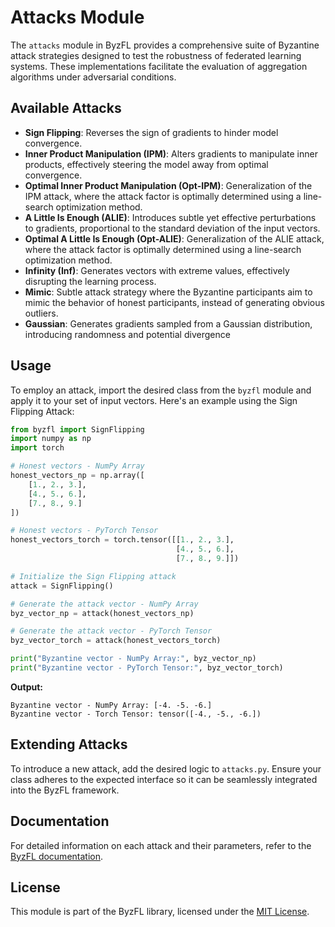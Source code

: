 # Attacks Module

The `attacks` module in ByzFL provides a comprehensive suite of Byzantine attack strategies designed to test the robustness of federated learning systems. These implementations facilitate the evaluation of aggregation algorithms under adversarial conditions.

## Available Attacks

- **Sign Flipping**: Reverses the sign of gradients to hinder model convergence.
- **Inner Product Manipulation (IPM)**: Alters gradients to manipulate inner products, effectively steering the model away from optimal convergence.
- **Optimal Inner Product Manipulation (Opt-IPM)**: Generalization of the IPM attack, where the attack factor is optimally determined using a line-search optimization method.
- **A Little Is Enough (ALIE)**: Introduces subtle yet effective perturbations to gradients, proportional to the standard deviation of the input vectors.
- **Optimal A Little Is Enough (Opt-ALIE)**: Generalization of the ALIE attack, where the attack factor is optimally determined using a line-search optimization method.
- **Infinity (Inf)**: Generates vectors with extreme values, effectively disrupting the learning process.
- **Mimic**: Subtle attack strategy where the Byzantine participants aim to mimic the behavior of honest participants, instead of generating obvious outliers.
- **Gaussian**: Generates gradients sampled from a Gaussian distribution, introducing randomness and potential divergence

## Usage

To employ an attack, import the desired class from the `byzfl` module and apply it to your set of input vectors. Here's an example using the Sign Flipping Attack:

```python
from byzfl import SignFlipping
import numpy as np
import torch

# Honest vectors - NumPy Array
honest_vectors_np = np.array([
    [1., 2., 3.],
    [4., 5., 6.],
    [7., 8., 9.]
])

# Honest vectors - PyTorch Tensor
honest_vectors_torch = torch.tensor([[1., 2., 3.],
                                     [4., 5., 6.],
                                     [7., 8., 9.]])

# Initialize the Sign Flipping attack
attack = SignFlipping()

# Generate the attack vector - NumPy Array
byz_vector_np = attack(honest_vectors_np)

# Generate the attack vector - PyTorch Tensor
byz_vector_torch = attack(honest_vectors_torch)

print("Byzantine vector - NumPy Array:", byz_vector_np)
print("Byzantine vector - PyTorch Tensor:", byz_vector_torch)
```

**Output:**

```
Byzantine vector - NumPy Array: [-4. -5. -6.]
Byzantine vector - Torch Tensor: tensor([-4., -5., -6.])
```

## Extending Attacks

To introduce a new attack, add the desired logic to `attacks.py`. Ensure your class adheres to the expected interface so it can be seamlessly integrated into the ByzFL framework.

## Documentation

For detailed information on each attack and their parameters, refer to the [ByzFL documentation](https://byzfl.epfl.ch/).

## License

This module is part of the ByzFL library, licensed under the [MIT License](https://github.com/LPD-EPFL/byzfl/blob/main/LICENSE.txt).